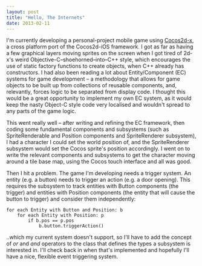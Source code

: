 ```yaml
---
layout: post
title: "Hello, The Internets"
date: 2013-02-11
---
```

I'm currently developing a personal-project mobile game using [Cocos2d-x][], a cross platform port of the Cocos2d-iOS framework. I got as far as having a few graphical layers moving sprites on the screen when I got tired of 2d-x's weird Objective-C–shoehorned–into–C++ style, which encourages the use of static factory functions to create objects, when C++ already has constructors. I had also been reading a lot about Entity/Component (EC) systems for game development – a methodology that allows for game objects to be built up from collections of reusable components, and, relevantly, forces logic to be separated from display code. I thought this would be a great opportunity to implement my own EC system, as it would keep the nasty Object-C style code very localised and wouldn't spread to any parts of the game logic.

This went really well – after writing and refining the EC framework, then coding some fundamental components and subsystems (such as SpriteRenderable and Position components and SpriteRenderer subsystem), I had a character I could set the world position of, and the SpriteRenderer subsystem would set the Cocos sprite's position accordingly. I went on to write the relevant components and subsystems to get the character moving around a tile base map, using the Cocos touch interface and all was good.

Then I hit a problem. The game I'm developing needs a trigger system. An entity (e.g. a button) needs to trigger an action (e.g. a door opening). This requires the subsystem to track entities with Button components (the trigger) and entities with Position components (the entity that will cause the button to trigger) and consider them independently:

    for each Entity with Button and Position: b
        for each Entity with Position: p
            if b.pos == p.pos
                b.button.triggerAction()

..which my current system doesn't support, so I'll have to add the concept of *or* and *and* operators to the class that defines the types a subsystem is interested in. I'll check back in when that's implemented and hopefully I'll have a nice, flexible event triggering system.

[Cocos2d-x]: http://www.cocos2d-x.org
